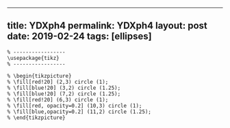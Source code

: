 ---
 title: YDXph4
 permalink: YDXph4
 layout: post
 date: 2019-02-24
 tags: [ellipses]
 ---

```latex% % Dans le préambule
% -----------------
\usepackage{tikz}
% -----------------

% \begin{tikzpicture}
% \fill[red!20] (2,3) circle (1);
% \fill[blue!20] (3,2) circle (1.25);
% \fill[blue!20] (7,2) circle (1.25);
% \fill[red!20] (6,3) circle (1);
% \fill[red, opacity=0.2] (10,3) circle (1);
% \fill[blue,opacity=0.2] (11,2) circle (1.25);
% \end{tikzpicture}
```